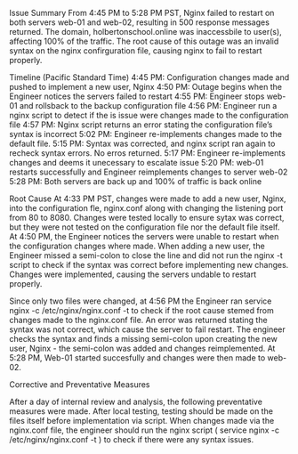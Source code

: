 Issue Summary
From 4:45 PM to 5:28 PM PST, Nginx failed to restart on both servers web-01 and web-02, resulting in 500 response messages returned. The domain, holbertonschool.online was inaccessbile to user(s), affecting 100% of the traffic. The root cause of this outage was an invalid syntax on the nginx confirguration file, causing nginx to fail to restart properly. 

Timeline (Pacific Standard Time)
4:45 PM: Configuration changes made and pushed to implement a new user, Nginx
4:50 PM: Outage begins when the Engineer notices the servers failed to restart
4:55 PM: Engineer stops web-01 and rollsback to the backup configuration file
4:56 PM: Engineer run a nginx script to detect if the is issue were changes made to the configuration file
4:57 PM: Nginx script returns an error stating the configuration file’s syntax is incorrect
5:02 PM: Engineer re-implements changes made to the default file.
5:15 PM: Syntax was corrected, and nginx script ran again to recheck syntax errors. No erros returned.
5:17 PM: Engineer re-implements changes and deems it unecessary to escalate issue
5:20 PM: web-01 restarts successfully and Engineer reimplements changes to server web-02
5:28 PM: Both servers are back up and 100% of traffic is back online

Root Cause
At 4:33 PM PST, changes were made to add a new user, Nginx, into the configuration fle, nginx.conf along with changing the listening port from 80 to 8080. Changes were tested locally to ensure sytax was correct, but they were not tested on the configuration file nor the default file itself. At 4:50 PM, the Engineer notices the servers were unable to restart when the configuration changes where made. When adding a new user, the Engineer missed a semi-colon to close the line and did not run the nginx -t script to check if the syntax was correct before implementing new changes. Changes were implemented, causing the servers undable to restart properly. 

Since only two files were changed, at 4:56 PM the Engineer ran service nginx -c /etc/nginx/nginx.conf -t to check if the root cause stemed from changes made to the nginx.conf file. An error was returned stating the syntax was not correct, which cause the server to fail restart. The engineer checks the syntax and finds a missing semi-colon upon creating the new user, Nginx - the semi-colon was added and changes reimplemented. At 5:28 PM, Web-01 started succesfully and changes were then made to web-02. 

Corrective and Preventative Measures

After a day of internal review and analysis, the following preventative measures were made. 
After local testing, testing should be made on the files itself before implementation via script. 
When changes made via the nginx.conf file, the engineer should run the nginx script ( service nginx -c /etc/nginx/nginx.conf -t ) to check if there were any syntax issues.
